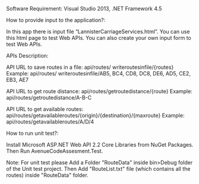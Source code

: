 Software Requirement:  Visual Studio 2013, .NET Framework 4.5


How to provide input to the application?:
 
In this app there is input file “LannisterCarriageServices.html”.
You can use this html page to test Web APIs. You can also create your own input form to test Web APIs.

APIs Description:

API URL to save routes in a file: api/routes/ writeroutesinfile/{routes}
Example: api/routes/ writeroutesinfile/AB5, BC4, CD8, DC8, DE6, AD5, CE2, EB3, AE7

API URL to get route distance:  api/routes/getroutedistance/{route} 
Example: api/routes/getroutedistance/A-B-C

API URL to get available routes: api/routes/getavailableroutes/{origin}/{destination}/{maxroute}
Example: api/routes/getavailableroutes/A/D/4



How to run unit test?: 

Install Microsoft ASP.NET Web API 2.2 Core Libraries from NuGet Packages. Then Run AvenueCodeAssesment.Test.

Note: For unit test please Add a Folder "RouteData" inside bin>Debug folder of the Unit test project.
Then Add "RouteList.txt" file (which contains all the routes) inside "RouteData" folder.
